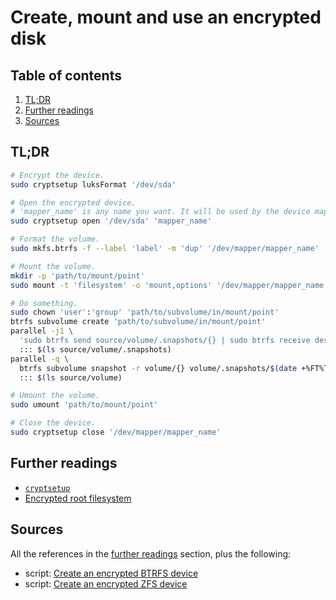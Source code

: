 # Create, mount and use an encrypted disk

## Table of contents <!-- omit in toc -->

1. [TL;DR](#tldr)
1. [Further readings](#further-readings)
1. [Sources](#sources)

## TL;DR

```sh
# Encrypt the device.
sudo cryptsetup luksFormat '/dev/sda'

# Open the encrypted device.
# 'mapper_name' is any name you want. It will be used by the device mapper.
sudo cryptsetup open '/dev/sda' 'mapper_name'

# Format the volume.
sudo mkfs.btrfs -f --label 'label' -m 'dup' '/dev/mapper/mapper_name'

# Mount the volume.
mkdir -p 'path/to/mount/point'
sudo mount -t 'filesystem' -o 'mount,options' '/dev/mapper/mapper_name' 'path/to/mount/point'

# Do something.
sudo chown 'user':'group' 'path/to/subvolume/in/mount/point'
btrfs subvolume create 'path/to/subvolume/in/mount/point'
parallel -j1 \
  'sudo btrfs send source/volume/.snapshots/{} | sudo btrfs receive destination/volume' \
  ::: $(ls source/volume/.snapshots)
parallel -q \
  btrfs subvolume snapshot -r volume/{} volume/.snapshots/$(date +%FT%T)/{} \
  ::: $(ls source/volume)

# Umount the volume.
sudo umount 'path/to/mount/point'

# Close the device.
sudo cryptsetup close '/dev/mapper/mapper_name'
```

## Further readings

- [`cryptsetup`][cryptsetup]
- [Encrypted root filesystem]

## Sources

All the references in the [further readings] section, plus the following:

- script: [Create an encrypted BTRFS device]
- script: [Create an encrypted ZFS device]

<!--
  References
  -->

<!-- In-article sections -->
[further readings]: #further-readings

<!-- Knowledge base -->
[cryptsetup]: cryptsetup.md
[encrypted root filesystem]: encrypted%20root%20filesystem.md

<!-- Files -->
[create an encrypted btrfs device]: ../scripts/create-an-encrypted-btrfs-device.sh
[create an encrypted zfs device]: ../scripts/create-an-encrypted-zfs-device.sh

